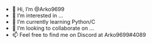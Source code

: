 - 👋 Hi, I’m @Arko9699
- 👀 I’m interested in ...
- 🌱 I’m currently learning Python/C
- 💞️ I’m looking to collaborate on ...
- 📫 Feel free to find me on Discord at Arko9699#4089

<!---
Arko9699/Arko9699 is a ✨ special ✨ repository because its `README.md` (this file) appears on your GitHub profile.
You can click the Preview link to take a look at your changes.
--->
